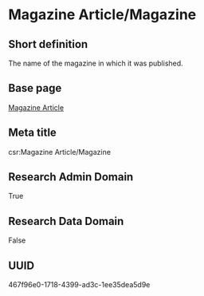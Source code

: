 # Magazine Article/Magazine
## Short definition
The name of the magazine in which it was published.
## Base page
[Magazine Article](../../Objects/Magazine%20Article.md)
## Meta title
csr:Magazine Article/Magazine
## Research Admin Domain
True
## Research Data Domain
False
## UUID
467f96e0-1718-4399-ad3c-1ee35dea5d9e
